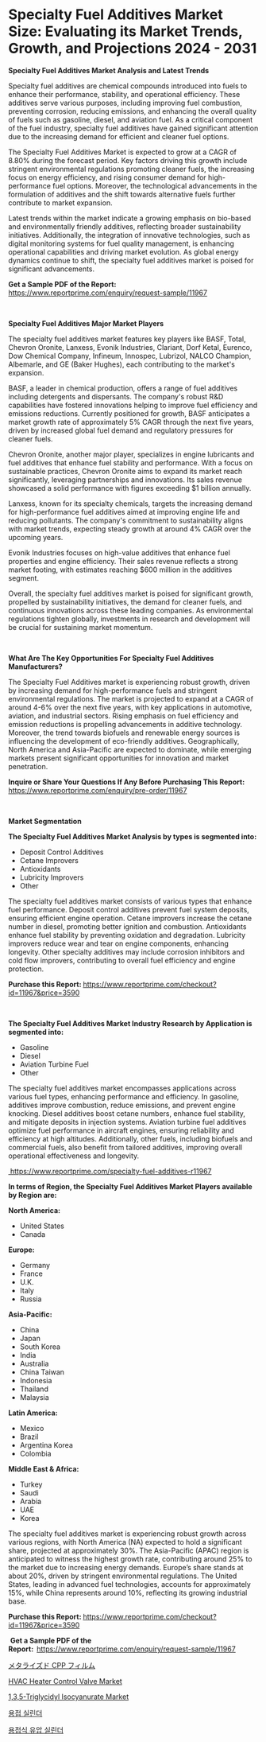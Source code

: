 <p><h1>Specialty Fuel Additives Market Size: Evaluating its Market Trends, Growth, and Projections 2024 - 2031</h1></p><p><strong>Specialty Fuel Additives Market Analysis and Latest Trends</strong></p>
<p><p>Specialty fuel additives are chemical compounds introduced into fuels to enhance their performance, stability, and operational efficiency. These additives serve various purposes, including improving fuel combustion, preventing corrosion, reducing emissions, and enhancing the overall quality of fuels such as gasoline, diesel, and aviation fuel. As a critical component of the fuel industry, specialty fuel additives have gained significant attention due to the increasing demand for efficient and cleaner fuel options.</p><p>The Specialty Fuel Additives Market is expected to grow at a CAGR of 8.80% during the forecast period. Key factors driving this growth include stringent environmental regulations promoting cleaner fuels, the increasing focus on energy efficiency, and rising consumer demand for high-performance fuel options. Moreover, the technological advancements in the formulation of additives and the shift towards alternative fuels further contribute to market expansion. </p><p>Latest trends within the market indicate a growing emphasis on bio-based and environmentally friendly additives, reflecting broader sustainability initiatives. Additionally, the integration of innovative technologies, such as digital monitoring systems for fuel quality management, is enhancing operational capabilities and driving market evolution. As global energy dynamics continue to shift, the specialty fuel additives market is poised for significant advancements.</p></p>
<p><strong>Get a Sample PDF of the Report:&nbsp;</strong> <a href="https://www.reportprime.com/enquiry/request-sample/11967">https://www.reportprime.com/enquiry/request-sample/11967</a></p>
<p>&nbsp;</p>
<p><strong>Specialty Fuel Additives Major Market Players</strong></p>
<p><p>The specialty fuel additives market features key players like BASF, Total, Chevron Oronite, Lanxess, Evonik Industries, Clariant, Dorf Ketal, Eurenco, Dow Chemical Company, Infineum, Innospec, Lubrizol, NALCO Champion, Albemarle, and GE (Baker Hughes), each contributing to the market's expansion.</p><p>BASF, a leader in chemical production, offers a range of fuel additives including detergents and dispersants. The company's robust R&D capabilities have fostered innovations helping to improve fuel efficiency and emissions reductions. Currently positioned for growth, BASF anticipates a market growth rate of approximately 5% CAGR through the next five years, driven by increased global fuel demand and regulatory pressures for cleaner fuels.</p><p>Chevron Oronite, another major player, specializes in engine lubricants and fuel additives that enhance fuel stability and performance. With a focus on sustainable practices, Chevron Oronite aims to expand its market reach significantly, leveraging partnerships and innovations. Its sales revenue showcased a solid performance with figures exceeding $1 billion annually.</p><p>Lanxess, known for its specialty chemicals, targets the increasing demand for high-performance fuel additives aimed at improving engine life and reducing pollutants. The company's commitment to sustainability aligns with market trends, expecting steady growth at around 4% CAGR over the upcoming years.</p><p>Evonik Industries focuses on high-value additives that enhance fuel properties and engine efficiency. Their sales revenue reflects a strong market footing, with estimates reaching $600 million in the additives segment. </p><p>Overall, the specialty fuel additives market is poised for significant growth, propelled by sustainability initiatives, the demand for cleaner fuels, and continuous innovations across these leading companies. As environmental regulations tighten globally, investments in research and development will be crucial for sustaining market momentum.</p></p>
<p>&nbsp;</p>
<p><strong>What Are The Key Opportunities For Specialty Fuel Additives Manufacturers?</strong></p>
<p><p>The Specialty Fuel Additives market is experiencing robust growth, driven by increasing demand for high-performance fuels and stringent environmental regulations. The market is projected to expand at a CAGR of around 4-6% over the next five years, with key applications in automotive, aviation, and industrial sectors. Rising emphasis on fuel efficiency and emission reductions is propelling advancements in additive technology. Moreover, the trend towards biofuels and renewable energy sources is influencing the development of eco-friendly additives. Geographically, North America and Asia-Pacific are expected to dominate, while emerging markets present significant opportunities for innovation and market penetration.</p></p>
<p><strong>Inquire or Share Your Questions If Any Before Purchasing This Report:</strong> <a href="https://www.reportprime.com/enquiry/pre-order/11967">https://www.reportprime.com/enquiry/pre-order/11967</a></p>
<p>&nbsp;</p>
<p><strong>Market Segmentation</strong></p>
<p><strong>The Specialty Fuel Additives Market Analysis by types is segmented into:</strong></p>
<p><ul><li>Deposit Control Additives</li><li>Cetane Improvers</li><li>Antioxidants</li><li>Lubricity Improvers</li><li>Other</li></ul></p>
<p><p>The specialty fuel additives market consists of various types that enhance fuel performance. Deposit control additives prevent fuel system deposits, ensuring efficient engine operation. Cetane improvers increase the cetane number in diesel, promoting better ignition and combustion. Antioxidants enhance fuel stability by preventing oxidation and degradation. Lubricity improvers reduce wear and tear on engine components, enhancing longevity. Other specialty additives may include corrosion inhibitors and cold flow improvers, contributing to overall fuel efficiency and engine protection.</p></p>
<p><strong>Purchase this Report:&nbsp;</strong><a href="https://www.reportprime.com/checkout?id=11967&price=3590">https://www.reportprime.com/checkout?id=11967&price=3590</a></p>
<p>&nbsp;</p>
<p><strong>The Specialty Fuel Additives Market Industry Research by Application is segmented into:</strong></p>
<p><ul><li>Gasoline</li><li>Diesel</li><li>Aviation Turbine Fuel</li><li>Other</li></ul></p>
<p><p>The specialty fuel additives market encompasses applications across various fuel types, enhancing performance and efficiency. In gasoline, additives improve combustion, reduce emissions, and prevent engine knocking. Diesel additives boost cetane numbers, enhance fuel stability, and mitigate deposits in injection systems. Aviation turbine fuel additives optimize fuel performance in aircraft engines, ensuring reliability and efficiency at high altitudes. Additionally, other fuels, including biofuels and commercial fuels, also benefit from tailored additives, improving overall operational effectiveness and longevity.</p></p>
<p><a href="https://www.reportprime.com/specialty-fuel-additives-r11967">&nbsp;https://www.reportprime.com/specialty-fuel-additives-r11967</a></p>
<p><strong>In terms of Region, the Specialty Fuel Additives Market Players available by Region are:</strong></p>
<p>
    <p> <strong> North America: </strong>
        <ul>
            <li>United States</li>
            <li>Canada</li>
        </ul>
        </p> 
    <p> <strong> Europe: </strong>
        <ul>
            <li>Germany</li>
            <li>France</li>
            <li>U.K.</li>
            <li>Italy</li>
            <li>Russia</li>
        </ul>
        </p> 
    <p> <strong> Asia-Pacific: </strong>
        <ul>
            <li>China</li>
            <li>Japan</li>
            <li>South Korea</li>
            <li>India</li>
            <li>Australia</li>
            <li>China Taiwan</li>
            <li>Indonesia</li>
            <li>Thailand</li>
            <li>Malaysia</li>
        </ul>
        </p> 
    <p> <strong> Latin America: </strong>
        <ul>
            <li>Mexico</li>
            <li>Brazil</li>
            <li>Argentina Korea</li>
            <li>Colombia</li>
        </ul>
        </p> 
    <p> <strong> Middle East & Africa: </strong>
        <ul>
            <li>Turkey</li>
            <li>Saudi</li>
            <li>Arabia</li>
            <li>UAE</li>
            <li>Korea</li>
        </ul>
    </p>
    </p>
<p><p>The specialty fuel additives market is experiencing robust growth across various regions, with North America (NA) expected to hold a significant share, projected at approximately 30%. The Asia-Pacific (APAC) region is anticipated to witness the highest growth rate, contributing around 25% to the market due to increasing energy demands. Europe’s share stands at about 20%, driven by stringent environmental regulations. The United States, leading in advanced fuel technologies, accounts for approximately 15%, while China represents around 10%, reflecting its growing industrial base.</p></p>
<p><strong>Purchase this Report: </strong><a href="https://www.reportprime.com/checkout?id=11967&price=3590">https://www.reportprime.com/checkout?id=11967&price=3590</a></p>
<p>&nbsp;<strong>Get a Sample PDF of the Report:&nbsp;&nbsp;</strong><a href="https://www.reportprime.com/enquiry/request-sample/11967">https://www.reportprime.com/enquiry/request-sample/11967</a></p>
<p><strong></strong></p>
<p><p><a href="https://medium.com/@skylarreilly36/cpp%E3%83%95%E3%82%A3%E3%83%AB%E3%83%A0%E3%81%AE%E3%83%A1%E3%82%BF%E3%83%A9%E3%82%A4%E3%82%BA%E5%B8%82%E5%A0%B4-%E5%B8%82%E5%A0%B4%E3%82%BB%E3%82%B0%E3%83%A1%E3%83%B3%E3%83%86%E3%83%BC%E3%82%B7%E3%83%A7%E3%83%B3-%E5%9C%B0%E7%90%86%E7%9A%84%E5%9C%B0%E5%9F%9F-2031%E5%B9%B4%E3%81%BE%E3%81%A7%E3%81%AE%E5%B8%82%E5%A0%B4%E4%BA%88%E6%B8%AC-6b7080e8dc0d">メタライズド CPP フィルム</a></p><p><a href="https://medium.com/@charityrice1939/hvac-heater-control-valve-market-share-market-analysis-growth-trends-forecasts-for-period-5910bff46678">HVAC Heater Control Valve Market</a></p><p><a href="https://issuu.com/reportprime-2/docs/135-triglycidyl-isocyanurate-market_9cfc38b2af99e5">1,3,5-Triglycidyl Isocyanurate Market</a></p><p><a href="https://medium.com/@daniedoyle89/%EC%9A%A9%EC%A0%91-%EC%8B%A4%EB%A6%B0%EB%8D%94-%EC%8B%9C%EC%9E%A5-%EC%8B%AC%EC%B8%B5-%EB%B6%84%EC%84%9D-%ED%8A%B8%EB%A0%8C%EB%93%9C-%EC%8B%9C%EC%9E%A5-%EC%84%B8%EB%B6%84%ED%99%94-%EB%B0%8F-%EA%B2%BD%EC%9F%81-%EB%B6%84%EC%84%9D-d3190b35becc">용접 실린더</a></p><p><a href="https://medium.com/@daniedoyle89/%EA%B8%80%EB%A1%9C%EB%B2%8C-%EC%9A%A9%EC%A0%91-%EC%9C%A0%EC%95%95-%EC%8B%A4%EB%A6%B0%EB%8D%94-%EC%8B%9C%EC%9E%A5%EC%9D%98-%EB%AF%B8%EB%9E%98-%EB%8F%99%ED%96%A5-2024%EB%85%84%EB%B6%80%ED%84%B0-2031%EB%85%84%EA%B9%8C%EC%A7%80%EC%9D%98-%EC%8B%9C%EC%9E%A5-%ED%86%B5%EC%B0%B0%EB%A0%A5-%EB%B0%8F-%EB%B6%84%EC%84%9D-173%ED%8E%98%EC%9D%B4%EC%A7%80-c8601d8d7934">용접식 유압 실린더</a></p></p>